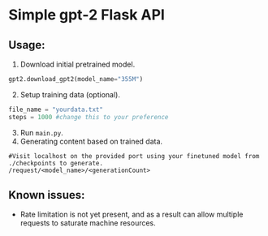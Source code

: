 # Simple gpt-2 Flask API

## Usage:
1. Download initial pretrained model.
```python
gpt2.download_gpt2(model_name="355M")
```
2. Setup training data (optional).
```python
file_name = "yourdata.txt"
steps = 1000 #change this to your preference
```
3. Run `main.py`.
4. Generating content based on trained data.
```
#Visit localhost on the provided port using your finetuned model from ./checkpoints to generate.
/request/<model_name>/<generationCount>
```

## Known issues:
- Rate limitation is not yet present, and as a result can allow multiple requests to saturate machine resources.
